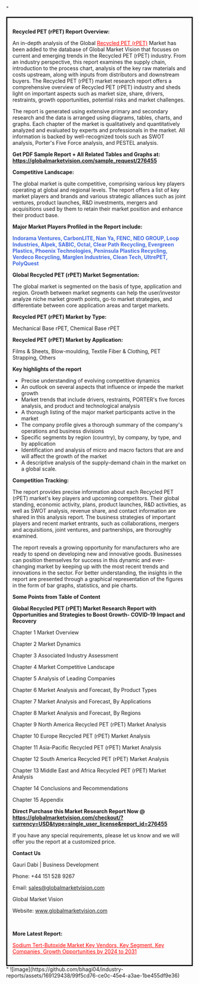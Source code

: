 "<div style='border: 3px solid black; padding: 1em;'>

<strong>Recycled PET (rPET) Report Overview:</strong>

An in-depth analysis of the Global <a style='color: #ff0000;' href='https://globalmarketvision.com/reports/global-recycled-pet-rpet-market/276455'>Recycled PET (rPET)</a> Market has been added to the database of Global Market Vision that focuses on current and emerging trends in the Recycled PET (rPET) industry. From an industry perspective, this report examines the supply chain, introduction to the process chart, analysis of the key raw materials and costs upstream, along with inputs from distributors and downstream buyers. The Recycled PET (rPET) market research report offers a comprehensive overview of Recycled PET (rPET) industry and sheds light on important aspects such as market size, share, drivers, restraints, growth opportunities, potential risks and market challenges.

The report is generated using extensive primary and secondary research and the data is arranged using diagrams, tables, charts, and graphs. Each chapter of the market is qualitatively and quantitatively analyzed and evaluated by experts and professionals in the market. All information is backed by well-recognized tools such as SWOT analysis, Porter's Five Force analysis, and PESTEL analysis.

<strong>Get PDF Sample Report + All Related Tables and Graphs at</strong><strong>:</strong><strong> <a style='color: #ff0000;' href='https://globalmarketvision.com/sample_request/276455?utm_source=linkedinPulse&utm_medium=SN&utm_campaign=SN'><strong>https://globalmarketvision.com/sample_request/276455</strong></a></strong>

<strong>Competitive Landscape:</strong>

The global market is quite competitive, comprising various key players operating at global and regional levels. The report offers a list of key market players and brands and various strategic alliances such as joint ventures, product launches, R&amp;D investments, mergers and acquisitions used by them to retain their market position and enhance their product base.

<strong>Major Market Players Profiled in the Report include:</strong>

<strong style='color: #4169e1;'>Indorama Ventures, CarbonLITE, Nan Ya, FENC, NEO GROUP, Loop Industries, Alpek, SABIC, Octal, Clear Path Recycling, Evergreen Plastics, Phoenix Technologies, Peninsula Plastics Recycling, Verdeco Recycling, Marglen Industries, Clean Tech, UltrePET, PolyQuest</strong>

<strong>Global Recycled PET (rPET) Market Segmentation:</strong>

The global market is segmented on the basis of type, application and region. Growth between market segments can help the user/investor analyze niche market growth points, go-to market strategies, and differentiate between core application areas and target markets.

<strong>Recycled PET (rPET) Market by Type</strong><strong>:</strong>

Mechanical Base rPET, Chemical Base rPET

<strong>Recycled PET (rPET) Market by</strong><strong> Application:</strong>

Films & Sheets, Blow-moulding, Textile Fiber & Clothing, PET Strapping, Others

<strong>Key highlights of the report</strong>
<ul>
  <li>Precise understanding of evolving competitive dynamics</li>
  <li>An outlook on several aspects that influence or impede the market growth</li>
  <li>Market trends that include drivers, restraints, PORTER's five forces analysis, and product and technological analysis</li>
  <li>A thorough listing of the major market participants active in the market</li>
  <li>The company profile gives a thorough summary of the company's operations and business divisions</li>
  <li>Specific segments by region (country), by company, by type, and by application</li>
  <li>Identification and analysis of micro and macro factors that are and will affect the growth of the market</li>
  <li>A descriptive analysis of the supply-demand chain in the market on a global scale.</li>
</ul>
<strong>Competition Tracking:</strong>

The report provides precise information about each Recycled PET (rPET) market's key players and upcoming competitors. Their global standing, economic activity, plans, product launches, R&amp;D activities, as well as SWOT analysis, revenue share, and contact information are shared in this analysis report. The business strategies of important players and recent market entrants, such as collaborations, mergers and acquisitions, joint ventures, and partnerships, are thoroughly examined.

The report reveals a growing opportunity for manufacturers who are ready to spend on developing new and innovative goods. Businesses can position themselves for success in this dynamic and ever-changing market by keeping up with the most recent trends and innovations in the sector. For better understanding, the insights in the report are presented through a graphical representation of the figures in the form of bar graphs, statistics, and pie charts.

<strong>Some Points from Table of Content</strong>

<strong>Global Recycled PET (rPET) Market Research Report with Opportunities and Strategies to Boost Growth- COVID-19 Impact and Recovery</strong>

Chapter 1 Market Overview

Chapter 2 Market Dynamics

Chapter 3 Associated Industry Assessment

Chapter 4 Market Competitive Landscape

Chapter 5 Analysis of Leading Companies

Chapter 6 Market Analysis and Forecast, By Product Types

Chapter 7 Market Analysis and Forecast, By Applications

Chapter 8 Market Analysis and Forecast, By Regions

Chapter 9 North America Recycled PET (rPET) Market Analysis

Chapter 10 Europe Recycled PET (rPET) Market Analysis

Chapter 11 Asia-Pacific Recycled PET (rPET) Market Analysis

Chapter 12 South America Recycled PET (rPET) Market Analysis

Chapter 13 Middle East and Africa Recycled PET (rPET) Market Analysis

Chapter 14 Conclusions and Recommendations

Chapter 15 Appendix

<strong>Direct Purchase this Market Research Report Now @ <a style='color: #ff0000;' href='https://globalmarketvision.com/checkout/?currency=USD&type=single_user_license&report_id=276455?utm_source=linkedinPulse&utm_medium=SN&utm_campaign=SN'><strong>https://globalmarketvision.com/checkout/?currency=USD&type=single_user_license&report_id=276455</strong></a></strong>

If you have any special requirements, please let us know and we will offer you the report at a customized price.
<p id='ember58' class='ember-view reader-content-blocks__paragraph'><strong>Contact Us</strong></p>
<p id='ember59' class='ember-view reader-content-blocks__paragraph'>Gauri Dabi | Business Development</p>
<p id='ember60' class='ember-view reader-content-blocks__paragraph'>Phone: +44 151 528 9267</p>
Email: <a href='mailto:sales@globalmarketvision.com'>sales@globalmarketvision.com</a>

Global Market Vision

Website: <a href='http://www.globalmarketvision.com/'>www.globalmarketvision.com</a>

&nbsp;

<strong>More Latest Report:</strong>

<a style='color: #ff0000;' href='https://www.linkedin.com/pulse/sodium-tert-butoxide-market-key-vendors-segment-companies-disha-raut-ry9jf/?published=t'>Sodium Tert-Butoxide Market Key Vendors, Key Segment, Key Companies, Growth Opportunities by 2024 to 2031</a>

</div>"
![image](https://github.com/bhagi04/industry-reports/assets/169129438/99f5cd76-ce0c-45e4-a3ae-1be455df9e36)
